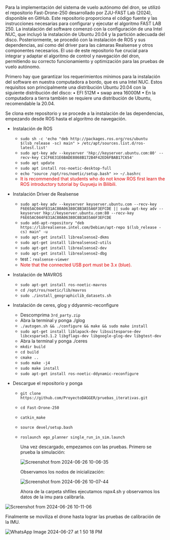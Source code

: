 Para la implementación del sistema de vuelo autónomo del dron, se utilizó el repositorio Fast-Drone-250 desarrollado por ZJU-FAST Lab (2024), disponible en GitHub. Este repositorio proporciona el código fuente y las instrucciones necesarias para configurar y ejecutar el algoritmo FAST LAB 250. La instalación del software comenzó con la configuración de una Intel NUC, que incluyó la instalación de Ubuntu 20.04 y la partición adecuada del disco. Posteriormente, se procedió con la instalación de ROS y sus dependencias, así como del driver para las cámaras Realsense y otros componentes necesarios. El uso de este repositorio fue crucial para integrar y adaptar el algoritmo de control y navegación del dron, permitiendo su correcto funcionamiento y optimización para las pruebas de vuelo autónomo.

Primero hay que garantizar los requerimientos mínimos para la instalación del software en nuestra computadora a bordo, que es una Intel NUC. Estos requisitos son principalmente una distribución Ubuntu 20.04 con la siguiente distribución del disco:
•	EFI 512M
•	swap area 16000M
•	En la computadora a tierra también se requiere una distribución de Ubuntu, recomendable la 20.04.

Se clona este repositorio y se procede a la instalación de las dependencias, empezando desde ROS hasta el algoritmo de navegación.
* Instalación de ROS
  * `sudo sh -c 'echo "deb http://packages.ros.org/ros/ubuntu $(lsb_release -sc) main" > /etc/apt/sources.list.d/ros-latest.list'`
  * `sudo apt-key adv --keyserver 'hkp://keyserver.ubuntu.com:80' --recv-key C1CF6E31E6BADE8868B172B4F42ED6FBAB17C654'`
  * `sudo apt update`
  * `sudo apt install ros-noetic-desktop-full`
  * `echo "source /opt/ros/noetic/setup.bash" >> ~/.bashrc`
  * <font color="#dd0000">It is recommended that students who do not know ROS first learn the ROS introductory tutorial by Guyueju in Bilibili.</font>

* Instalación Driver de Realsense
  * `sudo apt-key adv --keyserver keyserver.ubuntu.com --recv-key  F6E65AC044F831AC80A06380C8B3A55A6F3EFCDE || sudo apt-key adv --keyserver hkp://keyserver.ubuntu.com:80 --recv-key  F6E65AC044F831AC80A06380C8B3A55A6F3EFCDE`
  * `sudo add-apt-repository "deb https://librealsense.intel.com/Debian/apt-repo $(lsb_release -cs) main" -u`
  * `sudo apt-get install librealsense2-dkms`
  * `sudo apt-get install librealsense2-utils`
  * `sudo apt-get install librealsense2-dev`
  * `sudo apt-get install librealsense2-dbg`
  * test：`realsense-viewer`
  * <font color="#dd0000">Note that the connected USB port must be 3.x (blue).</font>
* Instalación de MAVROS
  * `sudo apt-get install ros-noetic-mavros`
  * `cd /opt/ros/noetic/lib/mavros`
  * `sudo ./install_geographiclib_datasets.sh`
* Instalación de ceres, glog y ddyanmic-reconfigure
  * Descomprima `3rd_party.zip`
  * Abra la terminal y ponga ./glog
  * `./autogen.sh && ./configure && make && sudo make install`
  * `sudo apt-get install liblapack-dev libsuitesparse-dev libcxsparse3.1.2 libgflags-dev libgoogle-glog-dev libgtest-dev`
  * Abra la terminal y ponga ./ceres
  * `mkdir build`
  * `cd build`
  * `cmake ..`
  * `sudo make -j4`
  * `sudo make install`
  * `sudo apt-get install ros-noetic-ddynamic-reconfigure`
* Descargue el repositorio y ponga 
  * `git clone https://github.com/ProyectoDAGGER/pruebas_iterativas.git`
  * `cd Fast-Drone-250`
  * `catkin_make`
  * `source devel/setup.bash`
  * `roslaunch ego_planner single_run_in_sim.launch`
 
    Una vez descargado, empezamos con las pruebas. Primero se prueba la simulación:

    ![Screenshot from 2024-06-26 10-06-35](https://github.com/ProyectoDAGGER/pruebas_iterativas/assets/163484218/90bf4e51-25c5-4c54-a01e-2a2c38cf026a)

    Observamos los nodos de inicialización:

    
    ![Screenshot from 2024-06-26 10-07-44](https://github.com/ProyectoDAGGER/pruebas_iterativas/assets/163484218/f12292fd-5b95-4b12-a35f-afb0bda84fe2)

    Ahora de la carpeta shfiles ejecutamos rspx4.sh y observamos los datos de la imu para calibrarla.
    
![Screenshot from 2024-06-26 10-11-06](https://github.com/ProyectoDAGGER/pruebas_iterativas/assets/163484218/0f19684b-91e8-4f57-bd95-ae30b2e7d6d9)

Finalmente se moviliza el drone hasta lograr las pruebas de calibración de la IMU.

    
![WhatsApp Image 2024-06-27 at 1 50 18 PM](https://github.com/ProyectoDAGGER/pruebas_iterativas/assets/163484218/a89233d9-b607-4a28-a8b6-21c02086ea02)
